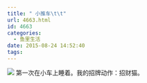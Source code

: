 ```yaml
---
title: " 小推车\t\t"
url: 4663.html
id: 4663
categories:
  - 鱼里生活
date: 2015-08-24 14:52:40
tags:
---
```


[![](../../../images/2017/09/IMG_1718.jpg)](../../../images/2017/09/IMG_1718.jpg) 第一次在小车上睡着。我的招牌动作：招财猫。